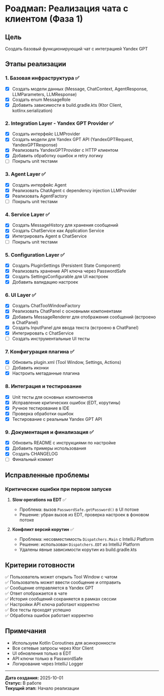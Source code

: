 # Роадмап: Реализация чата с клиентом (Фаза 1)

## Цель
Создать базовый функционирующий чат с интеграцией Yandex GPT

## Этапы реализации

### 1. Базовая инфраструктура ✅
- [x] Создать модели данных (Message, ChatContext, AgentResponse, LLMParameters, LLMResponse)
- [x] Создать enum MessageRole
- [x] Добавить зависимости в build.gradle.kts (Ktor Client, kotlinx.serialization)

### 2. Integration Layer - Yandex GPT Provider ✅
- [x] Создать интерфейс LLMProvider
- [x] Создать модели для Yandex GPT API (YandexGPTRequest, YandexGPTResponse)
- [x] Реализовать YandexGPTProvider с HTTP клиентом
- [x] Добавить обработку ошибок и retry логику
- [ ] Покрыть unit тестами

### 3. Agent Layer ✅
- [x] Создать интерфейс Agent
- [x] Реализовать ChatAgent с dependency injection LLMProvider
- [x] Реализовать AgentFactory
- [ ] Покрыть unit тестами

### 4. Service Layer ✅
- [x] Создать MessageHistory для хранения сообщений
- [x] Создать ChatService как Application Service
- [x] Интегрировать Agent в ChatService
- [ ] Покрыть unit тестами

### 5. Configuration Layer ✅
- [x] Создать PluginSettings (Persistent State Component)
- [x] Реализовать хранение API ключа через PasswordSafe
- [x] Создать SettingsConfigurable для UI настроек
- [x] Добавить валидацию настроек

### 6. UI Layer ✅
- [x] Создать ChatToolWindowFactory
- [x] Реализовать ChatPanel с основными компонентами
- [x] Добавить MessageRenderer для отображения сообщений (встроено в ChatPanel)
- [x] Создать InputPanel для ввода текста (встроено в ChatPanel)
- [x] Интегрировать с ChatService
- [ ] Создать инструментальные UI тесты

### 7. Конфигурация плагина ✅
- [x] Обновить plugin.xml (Tool Window, Settings, Actions)
- [ ] Добавить иконки
- [x] Настроить метаданные плагина

### 8. Интеграция и тестирование
- [x] Unit тесты для основных компонентов
- [x] Исправление критических ошибок (EDT, корутины)
- [x] Ручное тестирование в IDE
- [x] Проверка обработки ошибок
- [x] Тестирование с реальным Yandex GPT API

### 9. Документация и финализация ✅
- [x] Обновить README с инструкциями по настройке
- [x] Добавить примеры использования
- [x] Создать CHANGELOG
- [ ] Финальный коммит

## Исправленные проблемы

### Критические ошибки при первом запуске
1. **Slow operations на EDT** ✅
   - Проблема: вызов `PasswordSafe.getPassword()` в UI потоке
   - Решение: убран вызов из EDT, проверка настроек в фоновом потоке

2. **Конфликт версий корутин** ✅
   - Проблема: несовместимость `Dispatchers.Main` с IntelliJ Platform
   - Решение: использован `Dispatchers.EDT` из IntelliJ Platform
   - Удалены явные зависимости корутин из build.gradle.kts

## Критерии готовности

✅ Пользователь может открыть Tool Window с чатом  
✅ Пользователь может ввести сообщение и отправить  
✅ Сообщение отправляется в Yandex GPT  
✅ Ответ отображается в чате  
✅ История сообщений сохраняется в рамках сессии  
✅ Настройки API ключа работают корректно  
✅ Все тесты проходят успешно  
✅ Обработка ошибок работает корректно

## Примечания

- Используем Kotlin Coroutines для асинхронности
- Все сетевые запросы через Ktor Client
- UI обновления только в EDT
- API ключи только в PasswordSafe
- Логирование через IntelliJ Logger

---

**Дата создания:** 2025-10-01  
**Статус:** В работе  
**Текущий этап:** Начало реализации
